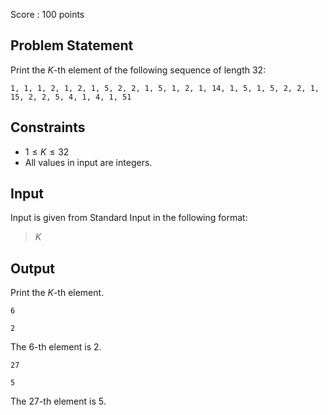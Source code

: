 Score : $100$ points

## Problem Statement

Print the $K$-th element of the following sequence of length $32$:

```plain
1, 1, 1, 2, 1, 2, 1, 5, 2, 2, 1, 5, 1, 2, 1, 14, 1, 5, 1, 5, 2, 2, 1, 15, 2, 2, 5, 4, 1, 4, 1, 51
```

## Constraints

- $1 \leq K \leq 32$
- All values in input are integers.

## Input

Input is given from Standard Input in the following format:

> $K$

## Output

Print the $K$-th element.

```input1
6
```

```output1
2
```

The $6$-th element is $2$.

```input2
27
```

```output2
5
```

The $27$-th element is $5$.